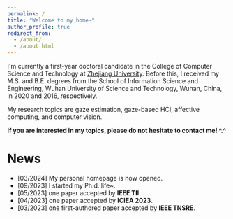 ```yaml
---
permalink: /
title: "Welcome to my home~"
author_profile: true
redirect_from: 
  - /about/
  - /about.html
---
```


I'm currently a first-year doctoral candidate in the College of Computer Science and Technology at <a href ="https://www.zju.edu.cn/english/">Zhejiang University</a>. Before this, I received my M.S. and B.E. degrees from the School of Information Science and Engineering, Wuhan University of Science and Technology, Wuhan, China, in 2020 and 2016, respectively.

My research topics are gaze estimation, gaze-based HCI, affective computing,  and computer vision.

<strong>If you are interested in my topics, please do not hesitate to contact me!  ^.^</strong>

News
======
<ul>
  <li>[03/2024] My personal homepage is now opened. </li>
  <li>[09/2023] I started my Ph.d. life~. </li>
  <li>[05/2023] one paper accepted by <strong>IEEE TII</strong>. </li>
  <li>[04/2023] one paper accepted by <strong>ICIEA 2023</strong>. </li>
  <li>[03/2023] one first-authored paper accepted by <strong>IEEE TNSRE</strong>. </li>
</ul>
